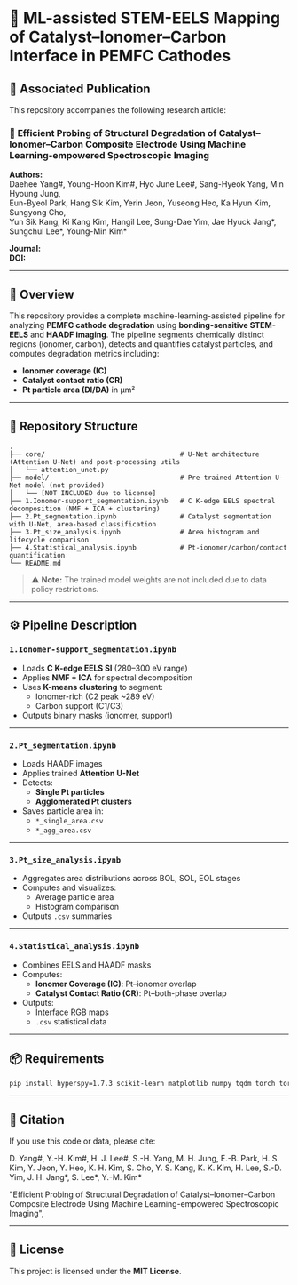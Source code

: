 # 🔬 ML-assisted STEM-EELS Mapping of Catalyst–Ionomer–Carbon Interface in PEMFC Cathodes

## 📝 Associated Publication

This repository accompanies the following research article:

### 📄 **Efficient Probing of Structural Degradation of Catalyst–Ionomer–Carbon Composite Electrode Using Machine Learning-empowered Spectroscopic Imaging**

**Authors:**  
Daehee Yang#, Young-Hoon Kim#, Hyo June Lee#, Sang-Hyeok Yang, Min Hyoung Jung,  
Eun-Byeol Park, Hang Sik Kim, Yerin Jeon, Yuseong Heo, Ka Hyun Kim, Sungyong Cho,  
Yun Sik Kang, Ki Kang Kim, Hangil Lee, Sung-Dae Yim, Jae Hyuck Jang\*,  
Sungchul Lee\*, Young-Min Kim\*

**Journal:**   
**DOI:** 

---

## 🧭 Overview

This repository provides a complete machine-learning-assisted pipeline for analyzing **PEMFC cathode degradation** using **bonding-sensitive STEM-EELS** and **HAADF imaging**. The pipeline segments chemically distinct regions (ionomer, carbon), detects and quantifies catalyst particles, and computes degradation metrics including:

- **Ionomer coverage (IC)**
- **Catalyst contact ratio (CR)**
- **Pt particle area (DI/DA)** in μm²

---

## 📁 Repository Structure

```
.
├── core/                                  # U-Net architecture (Attention U-Net) and post-processing utils
│   └── attention_unet.py
├── model/                                 # Pre-trained Attention U-Net model (not provided)
│   └── [NOT INCLUDED due to license]
├── 1.Ionomer-support_segmentation.ipynb   # C K-edge EELS spectral decomposition (NMF + ICA + clustering)
├── 2.Pt_segmentation.ipynb                # Catalyst segmentation with U-Net, area-based classification
├── 3.Pt_size_analysis.ipynb               # Area histogram and lifecycle comparison
├── 4.Statistical_analysis.ipynb           # Pt-ionomer/carbon/contact quantification
└── README.md
```

> ⚠️ **Note:** The trained model weights are not included due to data policy restrictions.

---

## ⚙️ Pipeline Description

### `1.Ionomer-support_segmentation.ipynb`
- Loads **C K-edge EELS SI** (280–300 eV range)
- Applies **NMF + ICA** for spectral decomposition
- Uses **K-means clustering** to segment:
  - Ionomer-rich (C2 peak ~289 eV)
  - Carbon support (C1/C3)
- Outputs binary masks (ionomer, support)

---

### `2.Pt_segmentation.ipynb`
- Loads HAADF images
- Applies trained **Attention U-Net**
- Detects:
  - **Single Pt particles**
  - **Agglomerated Pt clusters**
- Saves particle area in:
  - `*_single_area.csv`
  - `*_agg_area.csv`

---

### `3.Pt_size_analysis.ipynb`
- Aggregates area distributions across BOL, SOL, EOL stages
- Computes and visualizes:
  - Average particle area
  - Histogram comparison
- Outputs `.csv` summaries

---

### `4.Statistical_analysis.ipynb`
- Combines EELS and HAADF masks
- Computes:
  - **Ionomer Coverage (IC)**: Pt–ionomer overlap
  - **Catalyst Contact Ratio (CR)**: Pt–both-phase overlap
- Outputs:
  - Interface RGB maps
  - `.csv` statistical data

---

## 📦 Requirements

```bash
pip install hyperspy=1.7.3 scikit-learn matplotlib numpy tqdm torch torchvision opencv-python
```

---

## 📖 Citation

If you use this code or data, please cite:

D. Yang#, Y.-H. Kim#, H. J. Lee#, S.-H. Yang, M. H. Jung, E.-B. Park, H. S. Kim, Y. Jeon, Y. Heo, K. H. Kim, S. Cho, Y. S. Kang, K. K. Kim, H. Lee, S.-D. Yim, J. H. Jang*, S. Lee*, Y.-M. Kim*

"Efficient Probing of Structural Degradation of Catalyst–Ionomer–Carbon Composite Electrode Using Machine Learning-empowered Spectroscopic Imaging",  


---

## 📜 License

This project is licensed under the **MIT License**.
